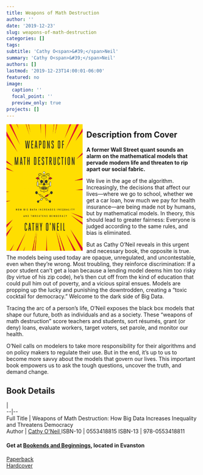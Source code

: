 ```yaml
---
title: Weapons of Math Destruction
author: ''
date: '2019-12-23'
slug: weapons-of-math-destruction
categories: []
tags:
subtitle: 'Cathy O<span>&#39;</span>Neil'
summary: 'Cathy O<span>&#39;</span>Neil'
authors: []
lastmod: '2019-12-23T14:00:01-06:00'
featured: no
image: 
  caption: ''
  focal_point: ''
  preview_only: true
projects: []
---
```

<img alt = 'my new screenshot' width='200' src='featured.jpg' align="left" style="margin: 0px 10px 0px 0px;"/>  

## Description from Cover   

**A former Wall Street quant sounds an alarm on the mathematical models that pervade modern life and threaten to rip apart our social fabric.**

We live in the age of the algorithm. Increasingly, the decisions that affect our lives—where we go to school, whether we get a car loan, how much we pay for health insurance—are being made not by humans, but by mathematical models. In theory, this should lead to greater fairness: Everyone is judged according to the same rules, and bias is eliminated.

But as Cathy O’Neil reveals in this urgent and necessary book, the opposite is true. The models being used today are opaque, unregulated, and uncontestable, even when they’re wrong. Most troubling, they reinforce discrimination: If a poor student can’t get a loan because a lending model deems him too risky (by virtue of his zip code), he’s then cut off from the kind of education that could pull him out of poverty, and a vicious spiral ensues. Models are propping up the lucky and punishing the downtrodden, creating a “toxic cocktail for democracy.” Welcome to the dark side of Big Data.

Tracing the arc of a person’s life, O’Neil exposes the black box models that shape our future, both as individuals and as a society. These “weapons of math destruction” score teachers and students, sort résumés, grant (or deny) loans, evaluate workers, target voters, set parole, and monitor our health.

O’Neil calls on modelers to take more responsibility for their algorithms and on policy makers to regulate their use. But in the end, it’s up to us to become more savvy about the models that govern our lives. This important book empowers us to ask the tough questions, uncover the truth, and demand change.

## Book Details 
  |   
--|--  
Full Title | Weapons of Math Destruction: How Big Data Increases Inequality and Threatens Democracy  
Author | [Cathy O'Neil ](https://en.wikipedia.org/wiki/Cathy_O%27Neil)
ISBN-10 | 0553418815 
ISBN-13 | 978-0553418811

#### Get at <a href="https://www.bookendsandbeginnings.com/" target="_blank"> Bookends and Beginnings</a>, located in Evanston 
[Paperback](https://www.bookendsandbeginnings.com/book/9780553418835)  
[Hardcover](https://www.bookendsandbeginnings.com/book/9780553418811)




